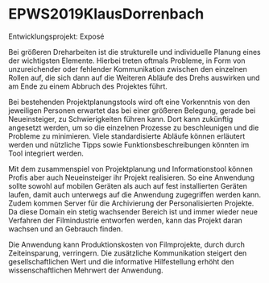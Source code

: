 # EPWS2019KlausDorrenbach

Entwicklungsprojekt: Exposé

Bei größeren Dreharbeiten ist die strukturelle und individuelle Planung eines der wichtigsten Elemente.
Hierbei treten oftmals Probleme, in Form von unzureichender oder fehlender Kommunikation zwischen den einzelnen Rollen auf, 
die sich dann auf die Weiteren Abläufe des Drehs auswirken und am Ende zu einem Abbruch des Projektes führt. 

Bei bestehenden Projektplanungstools wird oft eine Vorkenntnis von den jeweiligen Personen erwartet das bei einer größeren Belegung,
gerade bei Neueinsteiger, zu Schwierigkeiten führen kann. 
Dort kann zukünftig angesetzt werden, um so die einzelnen Prozesse zu beschleunigen und die Probleme zu minimieren. 
Viele standardisierte Abläufe können erläutert werden und nützliche Tipps sowie Funktionsbeschreibungen könnten im Tool integriert werden.

Mit dem zusammenspiel von Projektplanung und Informationstool können Profis aber auch Neueinsteiger ihr Projekt realisieren.
So eine Anwendung sollte sowohl auf mobilen Geräten als auch auf fest installierten Geräten laufen,
damit auch unterwegs auf die Anwendung zugegriffen werden kann. Zudem kommen Server für die Archivierung der Personalisierten Projekte.
Da diese Domain ein stetig wachsender Bereich ist und immer wieder neue Verfahren der Filmindustrie entworfen werden,
kann das Projekt daran wachsen und an Gebrauch finden.  

Die Anwendung kann Produktionskosten von Filmprojekte, durch durch Zeiteinsparung, verringern. 
Die zusätzliche Kommunikation steigert den gesellschaftlichen Wert 
und die informative Hilfestellung erhöht den wissenschaftlichen Mehrwert der Anwendung. 
